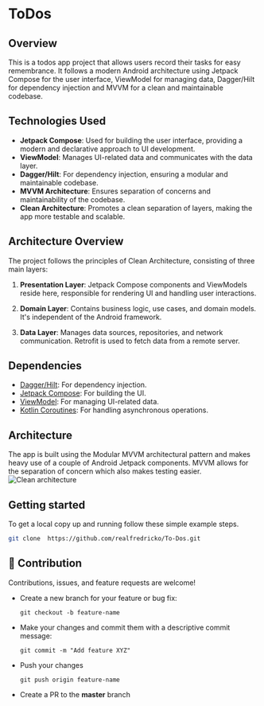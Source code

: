 # ToDos

## Overview
This is a todos app project that allows users record their tasks for easy remembrance. It follows a modern Android architecture using Jetpack Compose for the user interface, ViewModel for managing data, Dagger/Hilt for dependency injection and MVVM for a clean and maintainable codebase.


## Technologies Used
- **Jetpack Compose**: Used for building the user interface, providing a modern and declarative approach to UI development.
- **ViewModel**: Manages UI-related data and communicates with the data layer.
- **Dagger/Hilt**: For dependency injection, ensuring a modular and maintainable codebase.
- **MVVM Architecture**: Ensures separation of concerns and maintainability of the codebase.
- **Clean Architecture**: Promotes a clean separation of layers, making the app more testable and scalable.

## Architecture Overview
The project follows the principles of Clean Architecture, consisting of three main layers:

1. **Presentation Layer**: Jetpack Compose components and ViewModels reside here, responsible for rendering UI and handling user interactions.

2. **Domain Layer**: Contains business logic, use cases, and domain models. It's independent of the Android framework.

3. **Data Layer**: Manages data sources, repositories, and network communication. Retrofit is used to fetch data from a remote server.

## Dependencies
- [Dagger/Hilt](https://dagger.dev/hilt/): For dependency injection.
- [Jetpack Compose](https://developer.android.com/jetpack/compose): For building the UI.
- [ViewModel](https://developer.android.com/topic/libraries/architecture/viewmodel): For managing UI-related data.
- [Kotlin Coroutines](https://developer.android.com/kotlin/coroutines): For handling asynchronous operations.

## Architecture
The app is built using the Modular MVVM architectural pattern and makes heavy use of a couple of Android Jetpack components. MVVM allows for the separation of concern which also makes testing easier.
![Clean architecture](https://blog.cleancoder.com/uncle-bob/images/2012-08-13-the-clean-architecture/CleanArchitecture.jpg)


## Getting started
To get a local copy up and running follow these simple example steps.
   ```bash
   git clone  https://github.com/realfredricko/To-Dos.git

 ```
   
 
## 🤝 Contribution
Contributions, issues, and feature requests are welcome!
- Create a new branch for your feature or bug fix:
  
  `git checkout -b feature-name`

- Make your changes and commit them with a descriptive commit message:
  
  `git commit -m "Add feature XYZ"`
- Push your changes
  
  `git push origin feature-name`

- Create a PR to the **master** branch
